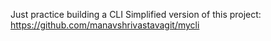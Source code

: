 Just practice building a CLI
Simplified version of this project: https://github.com/manavshrivastavagit/mycli
